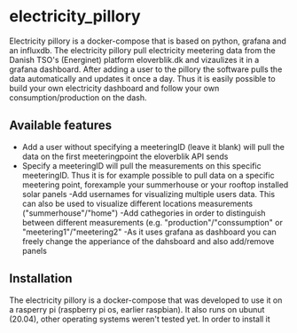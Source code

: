 # electricity_pillory
Electricity pillory is a docker-compose that is based on python, grafana and an influxdb. The electricity pillory pull electricity meetering data from the Danish TSO's (Energinet) platform eloverblik.dk and vizaulizes it in a grafana dashboard. After adding a user to the pillory the software pulls the data automatically and updates it once a day. Thus it is easily possible to build your own electricity dashboard and follow your own consumption/production on the dash. 

## Available features
- Add a user without specifying a meeteringID (leave it blank) will pull the data on the first meeteringpoint the eloverblik API sends
- Specify a meeteringID will pull the measurements on this specific meeteringID. Thus it is for example possible to pull data on a specific meetering point, forexample your summerhouse or your rooftop installed solar panels
-Add usernames for visualizing multiple users data. This can also be used to visualize different locations measurements ("summerhouse"/"home")
-Add cathegories in order to distinguish between different measurements (e.g. "production"/"conssumption" or "meetering1"/"meetering2"
-As it uses grafana as dashboard you can freely change the apperiance of the dahsboard and also add/remove panels
## Installation
The electricity pillory is a docker-compose that was developed to use it on a rasperry pi (raspberry pi os, earlier raspbian). It also runs on ubunut (20.04), other operating systems weren't tested yet. 
In order to install it 
